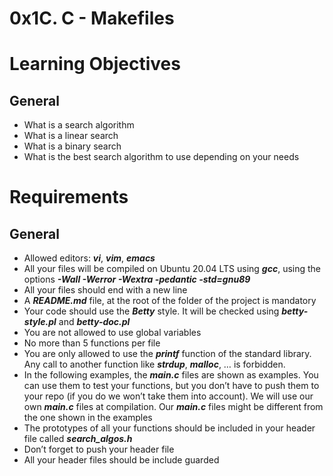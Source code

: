 # 0x1C. C - Makefiles
# Learning Objectives

## General
* What is a search algorithm
* What is a linear search
* What is a binary search
* What is the best search algorithm to use depending on your needs

# Requirements
## General
* Allowed editors: ***vi***, ***vim***, ***emacs***
* All your files will be compiled on Ubuntu 20.04 LTS using ***gcc***, using the options ***-Wall -Werror -Wextra -pedantic -std=gnu89***
* All your files should end with a new line
* A ***README.md*** file, at the root of the folder of the project is mandatory
* Your code should use the ***Betty*** style. It will be checked using ***betty-style.pl*** and ***betty-doc.pl***
* You are not allowed to use global variables
* No more than 5 functions per file
* You are only allowed to use the ***printf*** function of the standard library. Any call to another function like ***strdup***, ***malloc***, … is forbidden.
* In the following examples, the ***main.c*** files are shown as examples. You can use them to test your functions, but you don’t have to push them to your repo (if you do we won’t take them into account). We will use our own ***main.c*** files at compilation. Our ***main.c*** files might be different from the one shown in the examples
* The prototypes of all your functions should be included in your header file called ***search_algos.h***
* Don’t forget to push your header file
* All your header files should be include guarded
